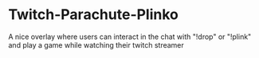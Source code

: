 # Twitch-Parachute-Plinko
A nice overlay where users can interact in the chat with "!drop" or "!plink" and play a game while watching their twitch streamer
